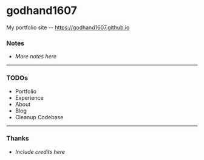 # godhand1607

My portfolio site -- https://godhand1607.github.io

### Notes

* *More notes here*

---

### TODOs

* Portfolio
* Experience
* About
* Blog
* Cleanup Codebase

---

### Thanks

* *Include credits here*
